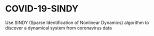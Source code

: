 # COVID-19-SINDY
Use SINDY (Sparse Identification of Nonlinear Dynamics) algorithm to discover a dynamical system from coronavirus data
